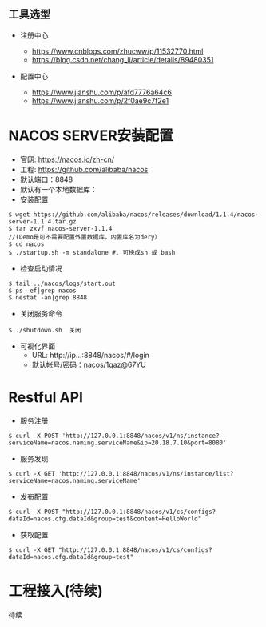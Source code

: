 
## 工具选型
- 注册中心
  - https://www.cnblogs.com/zhucww/p/11532770.html
  - https://blog.csdn.net/chang_li/article/details/89480351

- 配置中心
  - https://www.jianshu.com/p/afd7776a64c6
  - https://www.jianshu.com/p/2f0ae9c7f2e1

# NACOS SERVER安装配置

- 官网: https://nacos.io/zh-cn/
- 工程: https://github.com/alibaba/nacos
- 默认端口：8848
- 默认有一个本地数据库：
- 安装配置

```
$ wget https://github.com/alibaba/nacos/releases/download/1.1.4/nacos-server-1.1.4.tar.gz
$ tar zxvf nacos-server-1.1.4 
//(Demo是可不需要配置外置数据库，内置库名为dery）
$ cd nacos
$ ./startup.sh -m standalone #. 可换成sh 或 bash 
```

- 检查启动情况

```
$ tail ../nacos/logs/start.out
$ ps -ef|grep nacos
$ nestat -an|grep 8848
```

- 关闭服务命令

```
$ ./shutdown.sh  关闭
```

- 可视化界面
  - URL: http://ip...:8848/nacos/#/login
  - 默认帐号/密码：nacos/1qaz@67YU

# Restful API

 - 服务注册

```
$ curl -X POST 'http://127.0.0.1:8848/nacos/v1/ns/instance?serviceName=nacos.naming.serviceName&ip=20.18.7.10&port=8080'
```


- 服务发现

```
$ curl -X GET 'http://127.0.0.1:8848/nacos/v1/ns/instance/list?serviceName=nacos.naming.serviceName'
```

-  发布配置

```
$ curl -X POST "http://127.0.0.1:8848/nacos/v1/cs/configs?dataId=nacos.cfg.dataId&group=test&content=HelloWorld"
```

-  获取配置

```
$ curl -X GET "http://127.0.0.1:8848/nacos/v1/cs/configs?dataId=nacos.cfg.dataId&group=test"
```



# 工程接入(待续)

待续